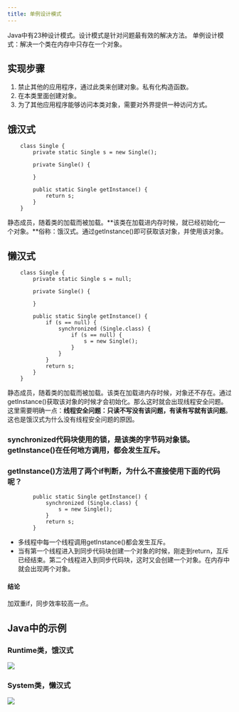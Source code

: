 ```yaml
---
title: 单例设计模式
---
```

Java中有23种设计模式。设计模式是针对问题最有效的解决方法。
单例设计模式：解决一个类在内存中只存在一个对象。

## 实现步骤
1. 禁止其他的应用程序，通过此类来创建对象。私有化构造函数。
2. 在本类里面创建对象。
3. 为了其他应用程序能够访问本类对象，需要对外界提供一种访问方式。
## 饿汉式
		class Single {
			private static Single s = new Single();
		
			private Single() {
		
			}
		
			public static Single getInstance() {
				return s;
			}
		}
静态成员，随着类的加载而被加载。**该类在加载进内存时候，就已经初始化一个对象。**俗称：饿汉式。通过getInstance()即可获取该对象，并使用该对象。
## 懒汉式
		class Single {
			private static Single s = null;
		
			private Single() {
		
			}
		
			public static Single getInstance() {
				if (s == null) {
					synchronized (Single.class) {
						if (s == null) {
							s = new Single();
						}
					}
				}
				return s;
			}
		}
静态成员，随着类的加载而被加载。该类在加载进内存时候，对象还不存在。通过getInstance()获取该对象的时候才会初始化。那么这时就会出现线程安全问题。这里需要明确一点：**线程安全问题：只读不写没有该问题，有读有写就有该问题**。这也是饿汉式为什么没有线程安全问题的原因。
### synchronized代码块使用的锁，是该类的字节码对象锁。getInstance()在任何地方调用，都会发生互斥。
### getInstance()方法用了两个if判断，为什么不直接使用下面的代码呢？
			public static Single getInstance() {
				synchronized (Single.class) {
					s = new Single();
				}
				return s;
			}
* 多线程中每一个线程调用getInstance()都会发生互斥。
* 当有第一个线程进入到同步代码块创建一个对象的时候，刚走到return，互斥已经结束。第二个线程进入到同步代码块，这时又会创建一个对象。在内存中就会出现两个对象。
#### 结论
加双重if，同步效率较高一点。
## Java中的示例
### Runtime类，饿汉式
![](http://orxmumro7.bkt.clouddn.com/17-7-1/68605968.jpg)
### System类，懒汉式
![](http://orxmumro7.bkt.clouddn.com/17-7-1/76859891.jpg)

